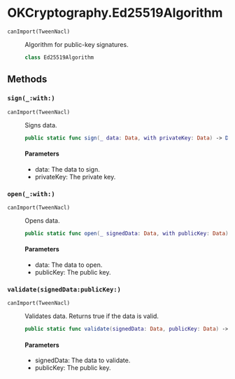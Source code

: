 # OKCryptography.Ed25519Algorithm

<dl>
<dt><code>canImport(TweenNacl)</code></dt>
<dd>

Algorithm for public-key signatures.

``` swift
class Ed25519Algorithm
```

</dd>
</dl>

## Methods

### `sign(_:with:)`

<dl>
<dt><code>canImport(TweenNacl)</code></dt>
<dd>

Signs data.

``` swift
public static func sign(_ data: Data, with privateKey: Data) -> Data
```

#### Parameters

  - data: The data to sign.
  - privateKey: The private key.

</dd>
</dl>

### `open(_:with:)`

<dl>
<dt><code>canImport(TweenNacl)</code></dt>
<dd>

Opens data.

``` swift
public static func open(_ signedData: Data, with publicKey: Data) -> Data?
```

#### Parameters

  - data: The data to open.
  - publicKey: The public key.

</dd>
</dl>

### `validate(signedData:publicKey:)`

<dl>
<dt><code>canImport(TweenNacl)</code></dt>
<dd>

Validates data. Returns true if the data is valid.

``` swift
public static func validate(signedData: Data, publicKey: Data) -> Bool
```

#### Parameters

  - signedData: The data to validate.
  - publicKey: The public key.

</dd>
</dl>
